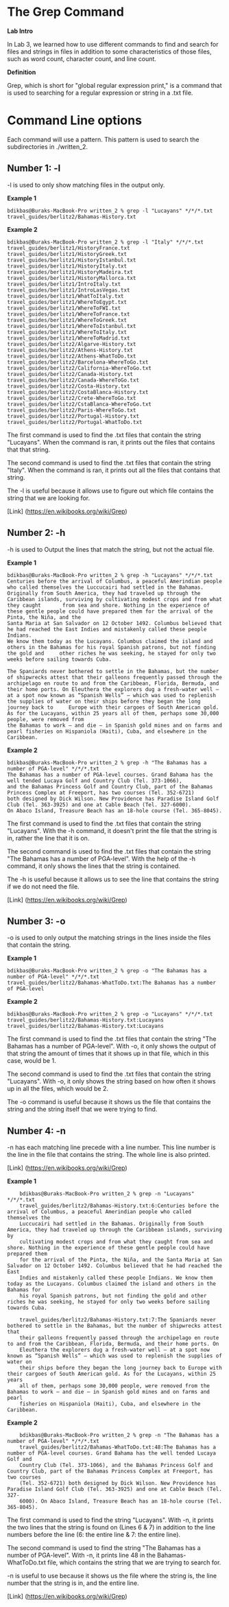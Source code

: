 # The Grep Command

**Lab Intro**

In Lab 3, we learned how to use different commands to find and search for files and strings in files in addition to some characteristics of those files, such as word count, character count, and line count.

**Definition**

Grep, which is short for "global regular expression print," is a command that is used to searching for a regular expression or string in a .txt file.

# Command Line options

Each command will use a pattern.
This pattern is used to search the subdirectories in ./written_2.

## Number 1: -l

-l is used to only show matching files in the output only.

**Example 1**

    bdikbas@Buraks-MacBook-Pro written_2 % grep -l "Lucayans" */*/*.txt
    travel_guides/berlitz2/Bahamas-History.txt
    
**Example 2**

    bdikbas@Buraks-MacBook-Pro written_2 % grep -l "Italy" */*/*.txt
    travel_guides/berlitz1/HistoryFrance.txt
    travel_guides/berlitz1/HistoryGreek.txt
    travel_guides/berlitz1/HistoryIstanbul.txt
    travel_guides/berlitz1/HistoryItaly.txt
    travel_guides/berlitz1/HistoryMadeira.txt
    travel_guides/berlitz1/HistoryMallorca.txt
    travel_guides/berlitz1/IntroItaly.txt
    travel_guides/berlitz1/IntroLasVegas.txt
    travel_guides/berlitz1/WhatToItaly.txt
    travel_guides/berlitz1/WhereToEgypt.txt
    travel_guides/berlitz1/WhereToFWI.txt
    travel_guides/berlitz1/WhereToFrance.txt
    travel_guides/berlitz1/WhereToGreek.txt
    travel_guides/berlitz1/WhereToIstanbul.txt
    travel_guides/berlitz1/WhereToItaly.txt
    travel_guides/berlitz1/WhereToMadrid.txt
    travel_guides/berlitz2/Algarve-History.txt
    travel_guides/berlitz2/Athens-History.txt
    travel_guides/berlitz2/Athens-WhatToDo.txt
    travel_guides/berlitz2/Barcelona-WhereToGo.txt
    travel_guides/berlitz2/California-WhereToGo.txt
    travel_guides/berlitz2/Canada-History.txt
    travel_guides/berlitz2/Canada-WhereToGo.txt
    travel_guides/berlitz2/Costa-History.txt
    travel_guides/berlitz2/CostaBlanca-History.txt
    travel_guides/berlitz2/Crete-WhereToGo.txt
    travel_guides/berlitz2/CstaBlanca-WhereToGo.txt
    travel_guides/berlitz2/Paris-WhereToGo.txt
    travel_guides/berlitz2/Portugal-History.txt
    travel_guides/berlitz2/Portugal-WhatToDo.txt
    
The first command is used to find the .txt files that contain the string "Lucayans". When the command is ran, it prints out the files that contains that that string.

The second command is used to find the .txt files that contain the string "Italy". When the command is ran, it prints out all the files that contains that string.

The -l is useful because it allows use to figure out which file contains the string that we are looking for.

[Link] (https://en.wikibooks.org/wiki/Grep)

## Number 2: -h

-h is used to Output the lines that match the string, but not the actual file.

**Example 1**

    bdikbas@Buraks-MacBook-Pro written_2 % grep -h "Lucayans" */*/*.txt
    Centuries before the arrival of Columbus, a peaceful Amerindian people who called themselves the Luccucairi had settled in the Bahamas. 
    Originally from South America, they had traveled up through the Caribbean islands, surviving by cultivating modest crops and from what they caught       from sea and shore. Nothing in the experience of these gentle people could have prepared them for the arrival of the Pinta, the Niña, and the 
    Santa Maria at San Salvador on 12 October 1492. Columbus believed that he had reached the East Indies and mistakenly called these people Indians. 
    We know them today as the Lucayans. Columbus claimed the island and others in the Bahamas for his royal Spanish patrons, but not finding the gold and     other riches he was seeking, he stayed for only two weeks before sailing towards Cuba.
    
    The Spaniards never bothered to settle in the Bahamas, but the number of shipwrecks attest that their galleons frequently passed through the             archipelago en route to and from the Caribbean, Florida, Bermuda, and their home ports. On Eleuthera the explorers dug a fresh-water well — 
    at a spot now known as “Spanish Wells” — which was used to replenish the supplies of water on their ships before they began the long journey back to     Europe with their cargoes of South American gold. As for the Lucayans, within 25 years all of them, perhaps some 30,000 people, were removed from 
    the Bahamas to work — and die — in Spanish gold mines and on farms and pearl fisheries on Hispaniola (Haiti), Cuba, and elsewhere in the Caribbean.

**Example 2**
    
    bdikbas@Buraks-MacBook-Pro written_2 % grep -h "The Bahamas has a number of PGA-level" */*/*.txt
    The Bahamas has a number of PGA-level courses. Grand Bahama has the well tended Lucaya Golf and Country Club (Tel. 373-1066), 
    and the Bahamas Princess Golf and Country Club, part of the Bahamas Princess Complex at Freeport, has two courses (Tel. 352-6721) 
    both designed by Dick Wilson. New Providence has Paradise Island Golf Club (Tel. 363-3925) and one at Cable Beach (Tel. 327-6000). 
    On Abaco Island, Treasure Beach has an 18-hole course (Tel. 365-8045).
    
The first command is used to find the .txt files that contain the string "Lucayans". With the -h command, it doesn't print the file that the string is in, rather the line that it is on.

The second command is used to find the .txt files that contain the string "The Bahamas has a number of PGA-level". With the help of the -h command, it only shows the lines that the string is contained.

The -h is useful because it allows us to see the line that contains the string if we do not need the file.

[Link] (https://en.wikibooks.org/wiki/Grep)

## Number 3: -o

-o is used to only output the matching strings in the lines inside the files that contain the string.

**Example 1**

    bdikbas@Buraks-MacBook-Pro written_2 % grep -o "The Bahamas has a number of PGA-level" */*/*.txt
    travel_guides/berlitz2/Bahamas-WhatToDo.txt:The Bahamas has a number of PGA-level
    
**Example 2**

    bdikbas@Buraks-MacBook-Pro written_2 % grep -o "Lucayans" */*/*.txt                     
    travel_guides/berlitz2/Bahamas-History.txt:Lucayans
    travel_guides/berlitz2/Bahamas-History.txt:Lucayans

The first command is used to find the .txt files that contain the string "The Bahamas has a number of PGA-level". With -o, it only shows the output of that string the amount of times that it shows up in that file, which in this case, would be 1.

The second command is used to find the .txt files that contain the string "Lucayans". With -o, it only shows the string based on how often it shows up in all the files, which would be 2.

The -o command is useful because it shows us the file that contains the string and the string itself that we were trying to find.

## Number 4: -n

-n has each matching line precede with a line number. This line number is the line in the file that contains the string. The whole line is also printed.

[Link] (https://en.wikibooks.org/wiki/Grep)

**Example 1**

        bdikbas@Buraks-MacBook-Pro written_2 % grep -n "Lucayans" */*/*.txt
        travel_guides/berlitz2/Bahamas-History.txt:6:Centuries before the arrival of Columbus, a peaceful Amerindian people who called themselves the 
        Luccucairi had settled in the Bahamas. Originally from South America, they had traveled up through the Caribbean islands, surviving by 
        cultivating modest crops and from what they caught from sea and shore. Nothing in the experience of these gentle people could have prepared them 
        for the arrival of the Pinta, the Niña, and the Santa Maria at San Salvador on 12 October 1492. Columbus believed that he had reached the East 
        Indies and mistakenly called these people Indians. We know them today as the Lucayans. Columbus claimed the island and others in the Bahamas for 
        his royal Spanish patrons, but not finding the gold and other riches he was seeking, he stayed for only two weeks before sailing towards Cuba.
        
        travel_guides/berlitz2/Bahamas-History.txt:7:The Spaniards never bothered to settle in the Bahamas, but the number of shipwrecks attest that 
        their galleons frequently passed through the archipelago en route to and from the Caribbean, Florida, Bermuda, and their home ports. On 
        Eleuthera the explorers dug a fresh-water well — at a spot now known as “Spanish Wells” — which was used to replenish the supplies of water on 
        their ships before they began the long journey back to Europe with their cargoes of South American gold. As for the Lucayans, within 25 years 
        all of them, perhaps some 30,000 people, were removed from the Bahamas to work — and die — in Spanish gold mines and on farms and pearl 
        fisheries on Hispaniola (Haiti), Cuba, and elsewhere in the Caribbean.
        
**Example 2**

        bdikbas@Buraks-MacBook-Pro written_2 % grep -n "The Bahamas has a number of PGA-level" */*/*.txt
        travel_guides/berlitz2/Bahamas-WhatToDo.txt:48:The Bahamas has a number of PGA-level courses. Grand Bahama has the well tended Lucaya Golf and 
        Country Club (Tel. 373-1066), and the Bahamas Princess Golf and Country Club, part of the Bahamas Princess Complex at Freeport, has two courses 
        (Tel. 352-6721) both designed by Dick Wilson. New Providence has Paradise Island Golf Club (Tel. 363-3925) and one at Cable Beach (Tel. 327-
        6000). On Abaco Island, Treasure Beach has an 18-hole course (Tel. 365-8045).

The first command is used to find the string "Lucayans". With -n, it prints the two lines that the string is found on (Lines 6 & 7) in addition to the line numbers before the line (6: the entire line & 7: the entire line).

The second command is used to find the string "The Bahamas has a number of PGA-level". With -n, it prints line 48 in the Bahamas-WhatToDo.txt file, which contains the string that we are trying to search for.

-n is useful to use because it shows us the file where the string is, the line number that the string is in, and the entire line.

[Link] (https://en.wikibooks.org/wiki/Grep)

